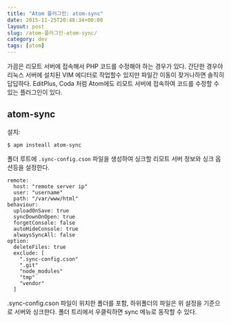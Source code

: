 ```yaml
---
title: "Atom 플러그인: atom-sync"
date: 2015-11-25T20:48:34+00:00
layout: post
slug: /atom-플러그인-atom-sync/
category: dev
tags: [atom]
---
```


가끔은 리모트 서버에 접속해서 PHP 코드를 수정해야 하는 경우가 있다. 간단한 경우야 리눅스 서버에 설치된 VIM 에디터로 작업할수 있지만 파일간 이동이 잦거나하면 솔직히 답답하다. EditPlus, Coda 처럼 Atom에도 리모트 서버에 접속하여 코드를 수정할 수 있는 플러그인이 있다.

## atom-sync

설치:

```
$ apm insteall atom-sync
```

폴더 루트에 `.sync-config.cson` 파일을 생성하여 싱크할 리모트 서버 정보와 싱크 옵션등을 설정한다.

```
remote:
  host: "remote server ip"
  user: "username"
  path: "/var/www/html"
behaviour:
  uploadOnSave: true
  syncDownOnOpen: true
  forgetConsole: false
  autoHideConsole: true
  alwaysSyncAll: false
option:
  deleteFiles: true
  exclude: [
    ".sync-config.cson"
    ".git"
    "node_modules"
    "tmp"
    "vendor"
  ]
```

.sync-config.cson 파일이 위치한 폴더를 포함, 하위폴더의 파일은 위 설정을 기준으로 서버와 싱크한다. 폴더 트리에서 우클릭하면 sync 메뉴로 동작할 수 있다.
